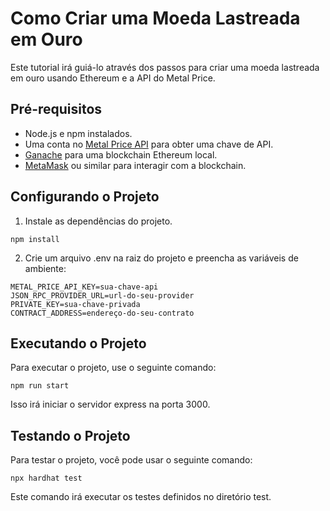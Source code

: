 # Como Criar uma Moeda Lastreada em Ouro

Este tutorial irá guiá-lo através dos passos para criar uma moeda lastreada em ouro usando Ethereum e a API do Metal Price.

## Pré-requisitos

- Node.js e npm instalados.
- Uma conta no [Metal Price API](https://www.metalpriceapi.com/) para obter uma chave de API.
- [Ganache](https://www.trufflesuite.com/ganache) para uma blockchain Ethereum local.
- [MetaMask](https://metamask.io/) ou similar para interagir com a blockchain.

## Configurando o Projeto

1. Instale as dependências do projeto.

```shell
npm install
```

2. Crie um arquivo .env na raiz do projeto e preencha as variáveis de ambiente:

```shell
METAL_PRICE_API_KEY=sua-chave-api
JSON_RPC_PROVIDER_URL=url-do-seu-provider
PRIVATE_KEY=sua-chave-privada
CONTRACT_ADDRESS=endereço-do-seu-contrato
```

## Executando o Projeto

Para executar o projeto, use o seguinte comando:

```shell
npm run start
```

Isso irá iniciar o servidor express na porta 3000.

## Testando o Projeto
Para testar o projeto, você pode usar o seguinte comando:
```shell
npx hardhat test
```

Este comando irá executar os testes definidos no diretório test.

